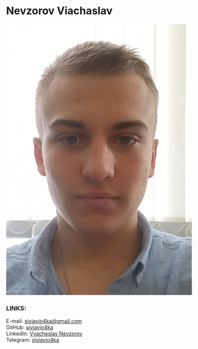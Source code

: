 # Nevzorov Viachaslav

![I](/assets/I.jpg)

### LINKS:
E-mail: [siviavio4ka@gmail.com](siviavio4ka@gmail.com)\
GitHub: [siviavio4ka](https://github.com/siviavio4ka)\
LinkedIn: [Vyacheslav Nevzorov](https://www.linkedin.com/in/vyacheslav-nevzorov/)\
Telegram: [siviavio4ka](https://t.me/siviavio4ka)


